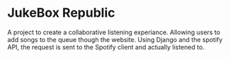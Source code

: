 # JukeBox Republic
A project to create a collaborative listening experiance. Allowing users to add songs to the queue though the website. Using Django and the spotify API, the request is sent to the Spotify client and actually listened to. 